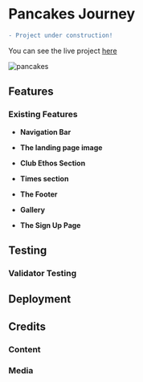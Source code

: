 # Pancakes Journey
```diff
- Project under construction!
```

You can see the live project [here](https://joanavrsilva.github.io/pancakes-journey/)

![pancakes](https://user-images.githubusercontent.com/83631970/158633672-6a6c8fcf-343c-498b-b720-adf139b6822f.png)

## Features

### Existing Features

- __Navigation Bar__


- __The landing page image__


- __Club Ethos Section__


- __Times section__


- __The Footer__ 


- __Gallery__


- __The Sign Up Page__


## Testing


### Validator Testing 


## Deployment


## Credits


### Content 


### Media
